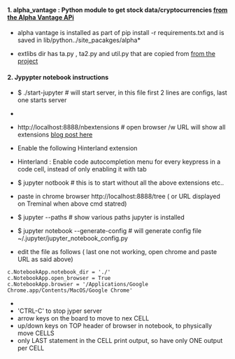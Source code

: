 

#### 1. alpha_vantage : Python module to get stock data/cryptocurrencies [from the Alpha Vantage APi](https://github.com/RomelTorres/alpha_vantage)

- alpha vantage is installed as part of pip install -r requirements.txt and is saved in lib/python../site_pacakges/alpha*

- extlibs dir has  ta.py , ta2.py and util.py that are copied from [from the project](https://github.com/bukosabino/financial-forecasting-challenge-gresearch)


####  2. Jypypter notebook instructions
-  $ ./start-jupyter    # will start server, in this file first 2 lines are configs, last one starts server
-

- http://localhost:8888/nbextensions   # open browser /w URL will show all extensions [ blog post here](https://codeburst.io/jupyter-notebook-tricks-for-data-science-that-enhance-your-efficiency-95f98d3adee4)
- Enable the following Hinterland extension 
- Hinterland : Enable code autocompletion menu for every keypress in a code cell, instead of only enabling it with tab


 - $ jupyter notbook   #  this is to start without all the above extensions etc..
 
 -  paste in chrome browser http://localhost:8888/tree ( or URL displayed on Treminal when above cmd statred)
 - $ jupyter --paths   # show various paths jupyter is installed 
 - $ jupyter notebook --generate-config   # will generate config file ~/.jupyter/jupyter_notebook_config.py
 - edit the file as follows ( last one not working, open chrome and paste URL as said above)
 ```
 c.NotebookApp.notebook_dir = './'
 c.NotebookApp.open_browser = True
 c.NotebookApp.browser = '/Applications/Google Chrome.app/Contents/MacOS/Google Chrome'
 ```
 - 
 - 'CTRL-C' to stop jyper server 
 - arrow keys on the board to move to nex CELL
 - up/down keys on TOP header of browser in notebook, to physically move CELLS
 - only LAST statement in the CELL print output, so have only ONE output per CELL